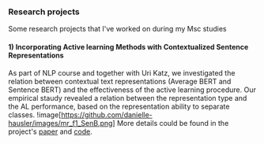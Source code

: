 

### Research projects

Some research projects that I've worked on during my Msc studies

#### 1) Incorporating Active learning Methods with Contextualized Sentence Representations

As part of NLP course and together with Uri Katz, we investigated the relation between contextual text representations (Average BERT and Sentence BERT) and the effectiveness of the active learning procedure. Our empirical staudy revealed a relation between the representation type and the AL performance, based on the representation ability to separate classes. 
!image[https://github.com/danielle-hausler/images/mr_f1_SenB.png]
More details could be found in the project's [paper](https://github.com/danielle-hausler/Incorporating_Active_learning_Methods_with_Contextualized_Sentence_Representations.pdf) and [code](https://github.com/daniellehausler/nlp_active_learning).

  
